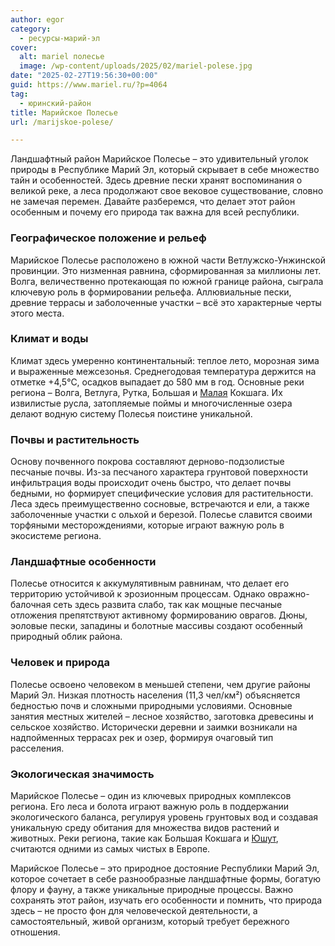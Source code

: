 ```yaml
---
author: egor
category:
  - ресурсы-марий-эл
cover:
  alt: mariel полесье
  image: /wp-content/uploads/2025/02/mariel-polese.jpg
date: "2025-02-27T19:56:30+00:00"
guid: https://www.mariel.ru/?p=4064
tag:
  - юринский-район
title: Марийское Полесье
url: /marijskoe-polese/

---
```

Ландшафтный район Марийское Полесье – это удивительный уголок природы в Республике Марий Эл, который скрывает в себе множество тайн и особенностей. Здесь древние пески хранят воспоминания о великой реке, а леса продолжают свое вековое существование, словно не замечая перемен. Давайте разберемся, что делает этот район особенным и почему его природа так важна для всей республики.

### Географическое положение и рельеф

Марийское Полесье расположено в южной части Ветлужско-Унжинской провинции. Это низменная равнина, сформированная за миллионы лет. Волга, величественно протекающая по южной границе района, сыграла ключевую роль в формировании рельефа. Аллювиальные пески, древние террасы и заболоченные участки – всё это характерные черты этого места.

### Климат и воды

Климат здесь умеренно континентальный: теплое лето, морозная зима и выраженные межсезонья. Среднегодовая температура держится на отметке +4,5°С, осадков выпадает до 580 мм в год. Основные реки региона – Волга, Ветлуга, Рутка, Большая и [Малая](/malaya-kokshaga/) Кокшага. Их извилистые русла, затопляемые поймы и многочисленные озера делают водную систему Полесья поистине уникальной.

### Почвы и растительность

Основу почвенного покрова составляют дерново-подзолистые песчаные почвы. Из-за песчаного характера грунтовой поверхности инфильтрация воды происходит очень быстро, что делает почвы бедными, но формирует специфические условия для растительности. Леса здесь преимущественно сосновые, встречаются и ели, а также заболоченные участки с ольхой и березой. Полесье славится своими торфяными месторождениями, которые играют важную роль в экосистеме региона.

### Ландшафтные особенности

Полесье относится к аккумулятивным равнинам, что делает его территорию устойчивой к эрозионным процессам. Однако овражно-балочная сеть здесь развита слабо, так как мощные песчаные отложения препятствуют активному формированию оврагов. Дюны, эоловые пески, западины и болотные массивы создают особенный природный облик района.

### Человек и природа

Полесье освоено человеком в меньшей степени, чем другие районы Марий Эл. Низкая плотность населения (11,3 чел/км²) объясняется бедностью почв и сложными природными условиями. Основные занятия местных жителей – лесное хозяйство, заготовка древесины и сельское хозяйство. Исторически деревни и заимки возникали на надпойменных террасах рек и озер, формируя очаговый тип расселения.

### Экологическая значимость

Марийское Полесье – один из ключевых природных комплексов региона. Его леса и болота играют важную роль в поддержании экологического баланса, регулируя уровень грунтовых вод и создавая уникальную среду обитания для множества видов растений и животных. Реки региона, такие как Большая Кокшага и [Юшут](/yushut-reka-v-mariel/), считаются одними из самых чистых в Европе.

Марийское Полесье – это природное достояние Республики Марий Эл, которое сочетает в себе разнообразные ландшафтные формы, богатую флору и фауну, а также уникальные природные процессы. Важно сохранять этот район, изучать его особенности и помнить, что природа здесь – не просто фон для человеческой деятельности, а самостоятельный, живой организм, который требует бережного отношения.
